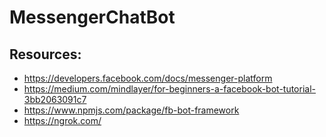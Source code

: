 # MessengerChatBot

## Resources:
- https://developers.facebook.com/docs/messenger-platform
- https://medium.com/mindlayer/for-beginners-a-facebook-bot-tutorial-3bb2063091c7
- https://www.npmjs.com/package/fb-bot-framework
- https://ngrok.com/
